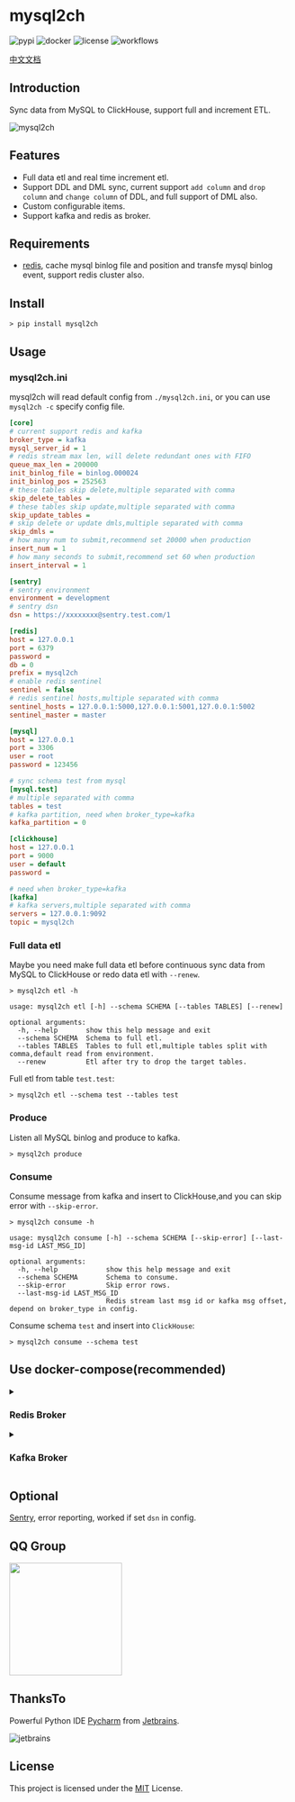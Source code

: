 # mysql2ch

![pypi](https://img.shields.io/pypi/v/mysql2ch.svg?style=flat)
![docker](https://img.shields.io/docker/cloud/build/long2ice/mysql2ch)
![license](https://img.shields.io/github/license/long2ice/mysql2ch)
![workflows](https://github.com/long2ice/mysql2ch/workflows/pypi/badge.svg)

[中文文档](https://blog.long2ice.cn/2020/05/mysql2ch%E4%B8%80%E4%B8%AA%E5%90%8C%E6%AD%A5mysql%E6%95%B0%E6%8D%AE%E5%88%B0clickhouse%E7%9A%84%E9%A1%B9%E7%9B%AE/)

## Introduction

Sync data from MySQL to ClickHouse, support full and increment ETL.

![mysql2ch](https://github.com/long2ice/mysql2ch/raw/dev/images/mysql2ch.png)

## Features

- Full data etl and real time increment etl.
- Support DDL and DML sync, current support `add column` and `drop column` and `change column` of DDL, and full support of DML also.
- Custom configurable items.
- Support kafka and redis as broker.

## Requirements

- [redis](https://redis.io), cache mysql binlog file and position and transfe mysql binlog event, support redis cluster also.

## Install

```shell
> pip install mysql2ch
```

## Usage

### mysql2ch.ini

mysql2ch will read default config from `./mysql2ch.ini`, or you can use `mysql2ch -c` specify config file.

```ini
[core]
# current support redis and kafka
broker_type = kafka
mysql_server_id = 1
# redis stream max len, will delete redundant ones with FIFO
queue_max_len = 200000
init_binlog_file = binlog.000024
init_binlog_pos = 252563
# these tables skip delete,multiple separated with comma
skip_delete_tables =
# these tables skip update,multiple separated with comma
skip_update_tables =
# skip delete or update dmls,multiple separated with comma
skip_dmls =
# how many num to submit,recommend set 20000 when production
insert_num = 1
# how many seconds to submit,recommend set 60 when production
insert_interval = 1

[sentry]
# sentry environment
environment = development
# sentry dsn
dsn = https://xxxxxxxx@sentry.test.com/1

[redis]
host = 127.0.0.1
port = 6379
password =
db = 0
prefix = mysql2ch
# enable redis sentinel
sentinel = false
# redis sentinel hosts,multiple separated with comma
sentinel_hosts = 127.0.0.1:5000,127.0.0.1:5001,127.0.0.1:5002
sentinel_master = master

[mysql]
host = 127.0.0.1
port = 3306
user = root
password = 123456

# sync schema test from mysql
[mysql.test]
# multiple separated with comma
tables = test
# kafka partition, need when broker_type=kafka
kafka_partition = 0

[clickhouse]
host = 127.0.0.1
port = 9000
user = default
password =

# need when broker_type=kafka
[kafka]
# kafka servers,multiple separated with comma
servers = 127.0.0.1:9092
topic = mysql2ch
```

### Full data etl

Maybe you need make full data etl before continuous sync data from MySQL to ClickHouse or redo data etl with `--renew`.

```shell
> mysql2ch etl -h

usage: mysql2ch etl [-h] --schema SCHEMA [--tables TABLES] [--renew]

optional arguments:
  -h, --help       show this help message and exit
  --schema SCHEMA  Schema to full etl.
  --tables TABLES  Tables to full etl,multiple tables split with comma,default read from environment.
  --renew          Etl after try to drop the target tables.
```

Full etl from table `test.test`:

```shell
> mysql2ch etl --schema test --tables test
```

### Produce

Listen all MySQL binlog and produce to kafka.

```shell
> mysql2ch produce
```

### Consume

Consume message from kafka and insert to ClickHouse,and you can skip error with `--skip-error`.

```shell
> mysql2ch consume -h

usage: mysql2ch consume [-h] --schema SCHEMA [--skip-error] [--last-msg-id LAST_MSG_ID]

optional arguments:
  -h, --help            show this help message and exit
  --schema SCHEMA       Schema to consume.
  --skip-error          Skip error rows.
  --last-msg-id LAST_MSG_ID
                        Redis stream last msg id or kafka msg offset, depend on broker_type in config.
```

Consume schema `test` and insert into `ClickHouse`:

```shell
> mysql2ch consume --schema test
```

## Use docker-compose(recommended)

<details>
<summary><h3>Redis Broker</h3></summary>
<p>

```yaml
version: "3"
services:
  producer:
    depends_on:
      - redis
    image: long2ice/mysql2ch
    command: mysql2ch produce
    volumes:
      - ./mysql2ch.ini:/mysql2ch/mysql2ch.ini
  consumer.test:
    depends_on:
      - redis
    image: long2ice/mysql2ch
    command: mysql2ch consume --schema test
    volumes:
      - ./mysql2ch.ini:/mysql2ch/mysql2ch.ini
  redis:
    hostname: redis
    image: redis:latest
    volumes:
      - redis
volumes:
  redis:
```

</details>

<details>
<summary><h3>Kafka Broker</h3></summary>
<p>

```yml
version: "3"
services:
  zookeeper:
    image: bitnami/zookeeper:3
    hostname: zookeeper
    environment:
      - ALLOW_ANONYMOUS_LOGIN=yes
    volumes:
      - zookeeper:/bitnami
  kafka:
    image: bitnami/kafka:2
    hostname: kafka
    environment:
      - KAFKA_CFG_ZOOKEEPER_CONNECT=zookeeper:2181
      - ALLOW_PLAINTEXT_LISTENER=yes
      - JMX_PORT=23456
      - KAFKA_CFG_AUTO_CREATE_TOPICS_ENABLE=true
      - KAFKA_ADVERTISED_LISTENERS=PLAINTEXT://kafka:9092
    depends_on:
      - zookeeper
    volumes:
      - kafka:/bitnami
  kafka-manager:
    image: hlebalbau/kafka-manager
    ports:
      - "9000:9000"
    environment:
      ZK_HOSTS: "zookeeper:2181"
      KAFKA_MANAGER_AUTH_ENABLED: "false"
    command: -Dpidfile.path=/dev/null
  producer:
    depends_on:
      - redis
      - kafka
      - zookeeper
    image: long2ice/mysql2ch
    command: mysql2ch produce
    volumes:
      - ./mysql2ch.ini:/mysql2ch/mysql2ch.ini
  consumer.test:
    depends_on:
      - redis
      - kafka
      - zookeeper
    image: long2ice/mysql2ch
    command: mysql2ch consume --schema test
    volumes:
      - ./mysql2ch.ini:/mysql2ch/mysql2ch.ini
  redis:
    hostname: redis
    image: redis:latest
    volumes:
      - redis:/data
volumes:
  redis:
  kafka:
  zookeeper:
```

</p>
</details>

## Optional

[Sentry](https://github.com/getsentry/sentry), error reporting, worked if set `dsn` in config.

## QQ Group

<img width="200" src="https://github.com/long2ice/mysql2ch/raw/dev/images/qq_group.png"/>

## ThanksTo

Powerful Python IDE [Pycharm](https://www.jetbrains.com/pycharm/?from=mysql2ch) from [Jetbrains](https://www.jetbrains.com/?from=mysql2ch).

![jetbrains](https://github.com/long2ice/mysql2ch/raw/dev/images/jetbrains.svg)

## License

This project is licensed under the [MIT](https://github.com/long2ice/mysql2ch/blob/master/LICENSE) License.

